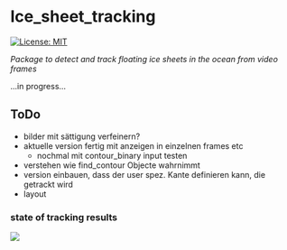 # Ice_sheet_tracking
[![License: MIT](https://img.shields.io/badge/License-MIT-yellow.svg)](https://opensource.org/licenses/MIT)


_Package to detect and track floating ice sheets in the ocean from video frames_


...in progress...


## ToDo


- bilder mit sättigung verfeinern?
- aktuelle version fertig mit anzeigen in einzelnen frames etc
    - nochmal mit contour_binary input testen
- verstehen wie find_contour Objecte wahrnimmt
- version einbauen, dass der user spez. Kante definieren kann, die getrackt wird
- layout


### state of tracking results
<img src="tracked_ice_ex.png">
